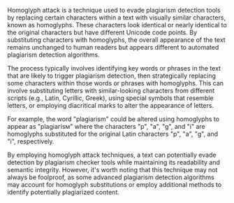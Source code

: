 Homoglyph attack is a technique used to evade plagiarism detection tools by replacing certain characters within a text with visually similar characters, known as homoglyphs. These characters look identical or nearly identical to the original characters but have different Unicode code points. By substituting characters with homoglyphs, the overall appearance of the text remains unchanged to human readers but appears different to automated plagiarism detection algorithms.

The process typically involves identifying key words or phrases in the text that are likely to trigger plagiarism detection, then strategically replacing some characters within those words or phrases with homoglyphs. This can involve substituting letters with similar-looking characters from different scripts (e.g., Latin, Cyrillic, Greek), using special symbols that resemble letters, or employing diacritical marks to alter the appearance of letters.

For example, the word "plagiarism" could be altered using homoglyphs to appear as "рlаɡіагіѕм" where the characters "р", "а", "ɡ", and "і" are homoglyphs substituted for the original Latin characters "p", "a", "g", and "i", respectively.

By employing homoglyph attack techniques, a text can potentially evade detection by plagiarism checker tools while maintaining its readability and semantic integrity. However, it's worth noting that this technique may not always be foolproof, as some advanced plagiarism detection algorithms may account for homoglyph substitutions or employ additional methods to identify potentially plagiarized content.

